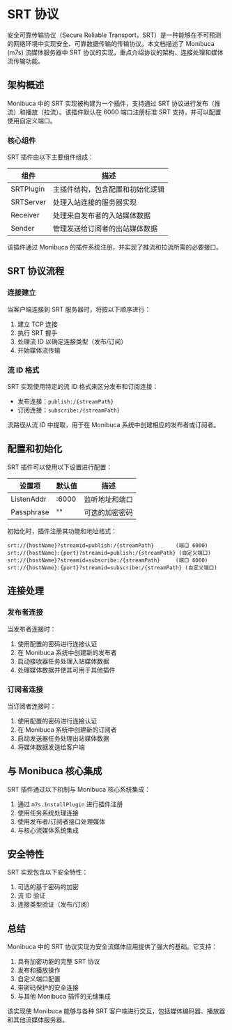 # SRT 协议

安全可靠传输协议（Secure Reliable Transport，SRT）是一种能够在不可预测的网络环境中实现安全、可靠数据传输的传输协议。本文档描述了 Monibuca (m7s) 流媒体服务器中 SRT 协议的实现，重点介绍协议的架构、连接处理和媒体流传输功能。

## 架构概述

Monibuca 中的 SRT 实现被构建为一个插件，支持通过 SRT 协议进行发布（推流）和播放（拉流）。该插件默认在 6000 端口注册标准 SRT 支持，并可以配置使用自定义端口。

### 核心组件

SRT 插件由以下主要组件组成：

| 组件         | 描述                                                       |
| ------------ | ---------------------------------------------------------- |
| SRTPlugin    | 主插件结构，包含配置和初始化逻辑                           |
| SRTServer    | 处理入站连接的服务器实现                                   |
| Receiver     | 处理来自发布者的入站媒体数据                               |
| Sender       | 管理发送给订阅者的出站媒体数据                             |

该插件通过 Monibuca 的插件系统注册，并实现了推流和拉流所需的必要接口。

## SRT 协议流程

### 连接建立

当客户端连接到 SRT 服务器时，将按以下顺序进行：

1. 建立 TCP 连接
2. 执行 SRT 握手
3. 处理流 ID 以确定连接类型（发布/订阅）
4. 开始媒体流传输

### 流 ID 格式

SRT 实现使用特定的流 ID 格式来区分发布和订阅连接：

- 发布连接：`publish:/{streamPath}`
- 订阅连接：`subscribe:/{streamPath}`

流路径从流 ID 中提取，用于在 Monibuca 系统中创建相应的发布者或订阅者。

## 配置和初始化

SRT 插件可以使用以下设置进行配置：

| 设置项       | 默认值  | 描述                     |
| ------------ | ------- | ------------------------ |
| ListenAddr   | :6000   | 监听地址和端口           |
| Passphrase   | ""      | 可选的加密密码           |

初始化时，插件注册其功能和地址格式：

```
srt://{hostName}?streamid=publish:/{streamPath}       (端口 6000)
srt://{hostName}:{port}?streamid=publish:/{streamPath} (自定义端口)
srt://{hostName}?streamid=subscribe:/{streamPath}     (端口 6000)
srt://{hostName}:{port}?streamid=subscribe:/{streamPath} (自定义端口)
```

## 连接处理

### 发布者连接

当发布者连接时：

1. 使用配置的密码进行连接认证
2. 在 Monibuca 系统中创建新的发布者
3. 启动接收器任务处理入站媒体数据
4. 处理媒体数据并使其可用于其他插件

### 订阅者连接

当订阅者连接时：

1. 使用配置的密码进行连接认证
2. 在 Monibuca 系统中创建新的订阅者
3. 启动发送器任务处理出站媒体数据
4. 将媒体数据发送给客户端

## 与 Monibuca 核心集成

SRT 插件通过以下机制与 Monibuca 核心系统集成：

1. 通过 `m7s.InstallPlugin` 进行插件注册
2. 使用任务系统处理连接
3. 使用发布者/订阅者接口处理媒体
4. 与核心流媒体系统集成

## 安全特性

SRT 实现包含以下安全特性：

1. 可选的基于密码的加密
2. 流 ID 验证
3. 连接类型验证（发布/订阅）

## 总结

Monibuca 中的 SRT 协议实现为安全流媒体应用提供了强大的基础。它支持：

1. 具有加密功能的完整 SRT 协议
2. 发布和播放操作
3. 自定义端口配置
4. 带密码保护的安全连接
5. 与其他 Monibuca 插件的无缝集成

该实现使 Monibuca 能够与各种 SRT 客户端进行交互，包括媒体编码器、播放器和其他流媒体服务器。 